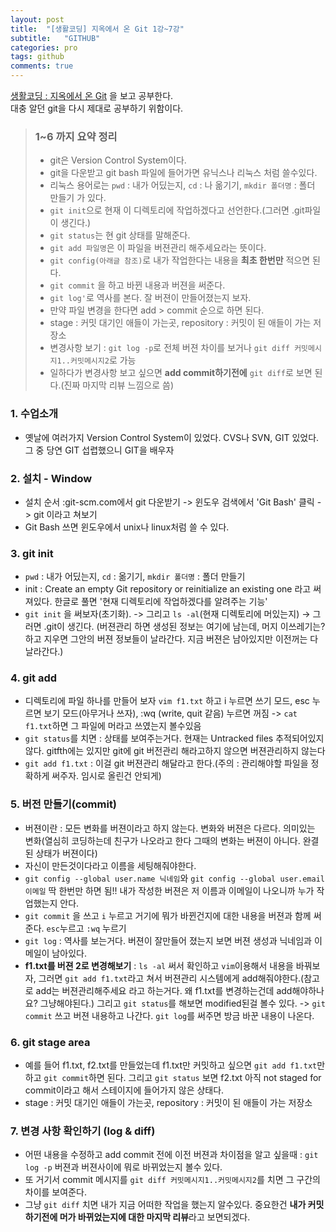 ```yaml
---
layout: post
title:  "[생활코딩] 지옥에서 온 Git 1강~7강"
subtitle:   "GITHUB"
categories: pro
tags: github
comments: true
---
```


[생활코딩 : 지옥에서 온 Git](https://opentutorials.org/course/2708) 을 보고 공부한다.  
대충 알던 git을 다시 제대로 공부하기 위함이다.
  
  
> ### 1~6 까지 요약 정리
> - git은 Version Control System이다.
> - git을 다운받고 git bash 파일에 들어가면 유닉스나 리눅스 처럼 쓸수있다.
> - 리눅스 용어로는 ```pwd``` : 내가 어딨는지,  ```cd``` : 나 옮기기, ```mkdir 폴더명``` : 폴더 만들기 가 있다.
> - ```git init```으로 현재 이 디렉토리에 작업하겠다고 선언한다.(그러면 .git파일이 생긴다.)
> - ```git status```는 현 git 상태를 말해준다.
> - ```git add 파일명```은 이 파일을 버젼관리 해주세요라는 뜻이다.
> - ```git config(아래글 참조)```로 내가 작업한다는 내용을 **최초 한번만** 적으면 된다.
> - ```git commit``` 을 하고 바뀐 내용과 버젼을 써준다.
> - ```git log'```로 역사를 본다. 잘 버젼이 만들어졌는지 보자.
> - 만약 파일 변경을 한다면 add > commit 순으로 하면 된다.
> - stage : 커밋 대기인 애들이 가는곳, repository : 커밋이 된 애들이 가는 저장소
> - 변경사항 보기 : ```git log -p```로 전체 버젼 차이를 보거나 ```git diff 커밋메시지1..커밋메시지2```로 가능
> - 일하다가 변경사항 보고 싶으면 **add commit하기전에** ```git diff```로 보면 된다.(진짜 마지막 리뷰 느낌으로 씀)
### 1. 수업소개
- 옛날에 여러가지 Version Control System이 있었다. CVS나 SVN, GIT 있었다. 그 중 당연 GIT 섭렵했으니 GIT을 배우자
  
  
### 2. 설치 - Window
- 설치 순서 :git-scm.com에서 git 다운받기 -> 윈도우 검색에서 'Git Bash' 클릭 -> git 이라고 쳐보기
- Git Bash 쓰면 윈도우에서 unix나 linux처럼 쓸 수 있다.
  
  
### 3. git init
- ```pwd``` : 내가 어딨는지,  ```cd``` : 옮기기, ```mkdir 폴더명``` : 폴더 만들기
- init :  Create an empty Git repository or reinitialize an existing one 라고 써져있다. 한글로 풀면 '현재 디렉토리에 작업하겠다를 알려주는 기능'
- ```git init``` 을 써보자(초기화). -> 그리고 ```ls -al```(현재 디렉토리에 머있는지) -> 그러면 .git이 생긴다. (버젼관리 하면 생성된 정보는 여기에 남는데, 머지 이쓰레기는? 하고 지우면 그안의 버젼 정보들이 날라간다. 지금 버젼은 남아있지만 이전꺼는 다 날라간다.)
  
  
### 4. git add
- 디렉토리에 파일 하나를 만들어 보자 ```vim f1.txt``` 하고 i 누르면 쓰기 모드, esc 누르면 보기 모드(아무거나 쓰자), :wq (write, quit 같음) 누르면 꺼짐 -> ```cat f1.txt```하면 그 파일에 머라고 쓰였는지 볼수있음
- ```git status```를 치면 : 상태를 보여주는거다. 현재는 Untracked files 추적되어있지않다. gitfth에는 있지만 git에 git 버전관리 해라고하지 않으면 버젼관리하지 않는다
- ```git add f1.txt``` : 이걸 git 버젼관리 해달라고 한다.(주의 : 관리해야할 파일을 정확하게 써주자. 임시로 올린건 안되게)
  
  
### 5. 버전 만들기(commit)
- 버젼이란 : 모든 변화를 버젼이라고 하지 않는다. 변화와 버젼은 다르다. 의미있는 변화(열심히 코딩하는데 친구가 나오라고 한다 그때의 변화는 버젼이 아니다. 완결된 상태가 버젼이다)
- 자신이 만든것이다라고 이름을 세팅해줘야한다. 
- ```git config --global user.name 닉네임```와 ```git config --global user.email 이메일``` 딱 한번만 하면 됨!! 내가 작성한 버젼은 저 이름과 이메일이 나오니까 누가 작업했는지 안다.
- ```git commit``` 을 쓰고 ```i``` 누르고 거기에 뭐가 바뀐건지에 대한 내용을 버젼과 함께 써준다. ```esc```누르고 ```:wq``` 누르기
- ```git log``` : 역사를 보는거다. 버젼이 잘만들어 졌는지 보면 버젼 생성과 닉네임과 이메일이 남아있다.
- **f1.txt를 버젼 2로 변경해보기** : ```ls -al``` 써서 확인하고 ```vim```이용해서 내용을 바꿔보자, 그러면 ```git add f1.txt```라고 쳐서 버젼관리 시스템에게 add해줘야한다.(참고로 add는 버젼관리해주세요 라고 하는거다. 왜 f1.txt를 변경하는건데 add해야하나요? 그냥해야된다.) 그리고 ```git status```를 해보면 modified된걸 볼수 있다. -> ```git commit``` 쓰고 버젼 내용하고 나간다. ```git log```를 써주면 방금 바꾼 내용이 나온다.
  
  
### 6. git stage area
- 예를 들어 f1.txt, f2.txt를 만들었는데 f1.txt만 커밋하고 싶으면 ```git add f1.txt```만 하고 ```git commit```하면 된다. 그리고 ```git status``` 보면 f2.txt 아직 not staged for commit이라고 해서 스테이지에 들어가지 않은 상태다.
- stage : 커밋 대기인 애들이 가는곳, repository : 커밋이 된 애들이 가는 저장소
  
  
### 7. 변경 사항 확인하기 (log & diff)
- 어떤 내용을 수정하고 add commit 전에 이전 버젼과 차이점을 알고 싶을때 : ```git log -p``` 버젼과 버젼사이에 뭐로 바뀌었는지 볼수 있다.
- 또 거기서 commit 메시지를 ```git diff 커밋메시지1..커밋메시지2```를 치면 그 구간의 차이를 보여준다.
- 그냥 ```git diff``` 치면 내가 지금 어떠한 작업을 했는지 알수있다. 중요한건 **내가 커밋하기전에 머가 바뀌었는지에 대한 마지막 리뷰**라고 보면되겠다. 

